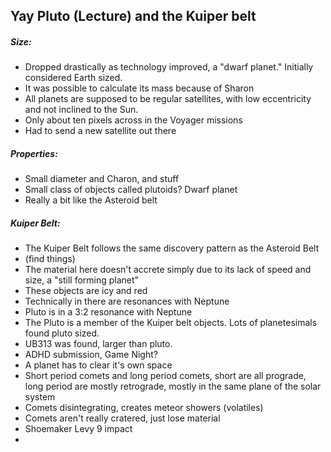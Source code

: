 ## Yay Pluto (Lecture) and the Kuiper belt

##### Size:

- Dropped drastically as technology improved, a "dwarf planet." Initially considered Earth sized.
- It was possible to calculate its mass because of Sharon
- All planets are supposed to be regular satellites, with low eccentricity and not inclined to the Sun. 
- Only about ten pixels across in the Voyager missions
- Had to send a new satellite out there


##### Properties:

- Small diameter and Charon, and stuff
- Small class of objects called plutoids? Dwarf planet
- Really a bit like the Asteroid belt

##### Kuiper Belt:

- The Kuiper Belt follows the same discovery pattern as the Asteroid Belt
- (find things)
- The material here doesn't accrete simply due to its lack of speed and size, a "still forming planet"
- These objects are icy and red
- Technically in there are resonances with Neptune
- Pluto is in a 3:2 resonance with Neptune
- The Pluto is a member of the Kuiper belt objects. Lots of planetesimals found pluto sized.
- UB313 was found, larger than pluto.
- ADHD submission, Game Night?
- A planet has to clear it's own space
- Short period comets and long period comets, short are all prograde, long period are mostly retrograde, mostly in the same plane of the solar system
- Comets disintegrating, creates meteor showers (volatiles)
- Comets aren't really cratered, just lose material
- Shoemaker Levy 9 impact
- 
